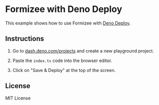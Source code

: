 # Formizee with Deno Deploy

This example shows how to use Formizee with [Deno Deploy](https://deno.com/deploy).

## Instructions

1. Go to [dash.deno.com/projects](https://dash.deno.com/projects) and create a new playground project.

2. Paste the `index.ts` code into the browser editor.

3. Click on "Save & Deploy" at the top of the screen.

## License

MIT License
